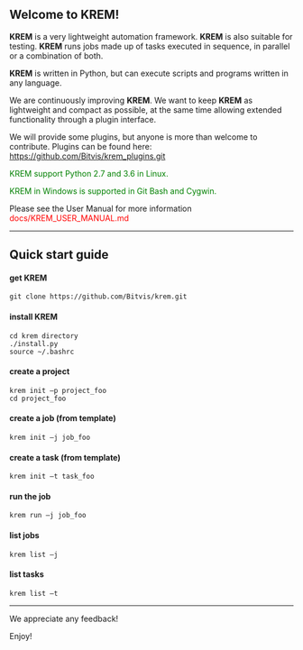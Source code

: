 ## Welcome to KREM!

**KREM** is a very lightweight automation framework. **KREM** is also suitable for testing.
**KREM** runs jobs made up of tasks executed in sequence, in parallel or a combination of both.

**KREM** is written in Python, but can execute scripts and programs written in any language.

We are continuously improving **KREM**. We want to keep **KREM** as lightweight and compact as possible, at the same time allowing extended functionality through a plugin interface.

We will provide some plugins, but anyone is more than welcome to contribute.
Plugins can be found here: https://github.com/Bitvis/krem_plugins.git

<font color=green>KREM support Python 2.7 and 3.6 in Linux.</font>
<p><font color=green>KREM in Windows is supported in Git Bash and Cygwin.</font>


Please see the User Manual for more information
<font color=red> docs/KREM_USER_MANUAL.md </font>


--------------------------------------------------------


## Quick start guide

#### get KREM
```
git clone https://github.com/Bitvis/krem.git
```

#### install KREM
```
cd krem directory
./install.py
source ~/.bashrc
```

#### create a project
```
krem init –p project_foo
cd project_foo
```

#### create a job (from template)
```
krem init –j job_foo
```

#### create a task (from template)
```
krem init –t task_foo
```

#### run the job
```
krem run –j job_foo
```

#### list jobs
```
krem list –j
```

#### list tasks
```
krem list –t
```




--------------------------------------------------------


We appreciate any feedback!

Enjoy!



